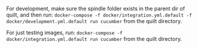 For development, make sure the spindle folder exists in the parent dir of quilt, and then run:
`docker-compose -f docker/integration.yml.default -f docker/development.yml.default run cucumber`
from the quilt directory.

For just testing images, run:
`docker-compose -f docker/integration.yml.default run cucumber`
from the quilt directory.
